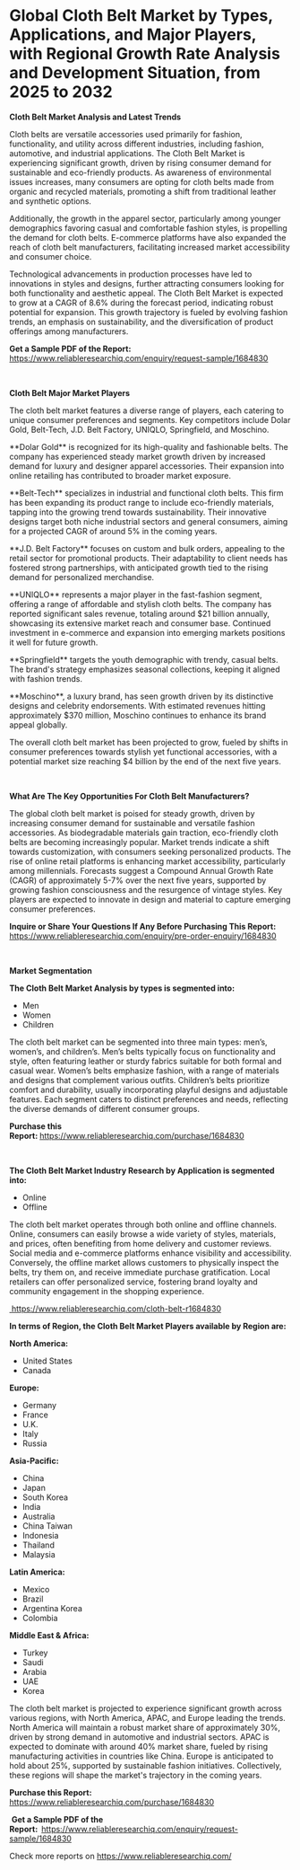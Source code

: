 <p><h1>Global Cloth Belt Market by Types, Applications, and Major Players, with Regional Growth Rate Analysis and Development Situation, from 2025 to 2032</h1></p><p><strong>Cloth Belt Market Analysis and Latest Trends</strong></p>
<p><p>Cloth belts are versatile accessories used primarily for fashion, functionality, and utility across different industries, including fashion, automotive, and industrial applications. The Cloth Belt Market is experiencing significant growth, driven by rising consumer demand for sustainable and eco-friendly products. As awareness of environmental issues increases, many consumers are opting for cloth belts made from organic and recycled materials, promoting a shift from traditional leather and synthetic options.</p><p>Additionally, the growth in the apparel sector, particularly among younger demographics favoring casual and comfortable fashion styles, is propelling the demand for cloth belts. E-commerce platforms have also expanded the reach of cloth belt manufacturers, facilitating increased market accessibility and consumer choice. </p><p>Technological advancements in production processes have led to innovations in styles and designs, further attracting consumers looking for both functionality and aesthetic appeal. The Cloth Belt Market is expected to grow at a CAGR of 8.6% during the forecast period, indicating robust potential for expansion. This growth trajectory is fueled by evolving fashion trends, an emphasis on sustainability, and the diversification of product offerings among manufacturers.</p></p>
<p><strong>Get a Sample PDF of the Report:&nbsp;</strong> <a href="https://www.reliableresearchiq.com/enquiry/request-sample/1684830?utm_campaign=2244&utm_medium=2&utm_source=Github&utm_content=ia&utm_term=07022025&utm_id=cloth-belt">https://www.reliableresearchiq.com/enquiry/request-sample/1684830</a></p>
<p>&nbsp;</p>
<p><strong>Cloth Belt Major Market Players</strong></p>
<p><p>The cloth belt market features a diverse range of players, each catering to unique consumer preferences and segments. Key competitors include Dolar Gold, Belt-Tech, J.D. Belt Factory, UNIQLO, Springfield, and Moschino. </p><p>**Dolar Gold** is recognized for its high-quality and fashionable belts. The company has experienced steady market growth driven by increased demand for luxury and designer apparel accessories. Their expansion into online retailing has contributed to broader market exposure.</p><p>**Belt-Tech** specializes in industrial and functional cloth belts. This firm has been expanding its product range to include eco-friendly materials, tapping into the growing trend towards sustainability. Their innovative designs target both niche industrial sectors and general consumers, aiming for a projected CAGR of around 5% in the coming years.</p><p>**J.D. Belt Factory** focuses on custom and bulk orders, appealing to the retail sector for promotional products. Their adaptability to client needs has fostered strong partnerships, with anticipated growth tied to the rising demand for personalized merchandise.</p><p>**UNIQLO** represents a major player in the fast-fashion segment, offering a range of affordable and stylish cloth belts. The company has reported significant sales revenue, totaling around $21 billion annually, showcasing its extensive market reach and consumer base. Continued investment in e-commerce and expansion into emerging markets positions it well for future growth.</p><p>**Springfield** targets the youth demographic with trendy, casual belts. The brand's strategy emphasizes seasonal collections, keeping it aligned with fashion trends.</p><p>**Moschino**, a luxury brand, has seen growth driven by its distinctive designs and celebrity endorsements. With estimated revenues hitting approximately $370 million, Moschino continues to enhance its brand appeal globally.</p><p>The overall cloth belt market has been projected to grow, fueled by shifts in consumer preferences towards stylish yet functional accessories, with a potential market size reaching $4 billion by the end of the next five years.</p></p>
<p>&nbsp;</p>
<p><strong>What Are The Key Opportunities For Cloth Belt Manufacturers?</strong></p>
<p><p>The global cloth belt market is poised for steady growth, driven by increasing consumer demand for sustainable and versatile fashion accessories. As biodegradable materials gain traction, eco-friendly cloth belts are becoming increasingly popular. Market trends indicate a shift towards customization, with consumers seeking personalized products. The rise of online retail platforms is enhancing market accessibility, particularly among millennials. Forecasts suggest a Compound Annual Growth Rate (CAGR) of approximately 5-7% over the next five years, supported by growing fashion consciousness and the resurgence of vintage styles. Key players are expected to innovate in design and material to capture emerging consumer preferences.</p></p>
<p><strong>Inquire or Share Your Questions If Any Before Purchasing This Report:</strong> <a href="https://www.reliableresearchiq.com/enquiry/pre-order-enquiry/1684830?utm_campaign=2244&utm_medium=2&utm_source=Github&utm_content=ia&utm_term=07022025&utm_id=cloth-belt">https://www.reliableresearchiq.com/enquiry/pre-order-enquiry/1684830</a></p>
<p>&nbsp;</p>
<p><strong>Market Segmentation</strong></p>
<p><strong>The Cloth Belt Market Analysis by types is segmented into:</strong></p>
<p><ul><li>Men</li><li>Women</li><li>Children</li></ul></p>
<p><p>The cloth belt market can be segmented into three main types: men’s, women’s, and children’s. Men’s belts typically focus on functionality and style, often featuring leather or sturdy fabrics suitable for both formal and casual wear. Women’s belts emphasize fashion, with a range of materials and designs that complement various outfits. Children’s belts prioritize comfort and durability, usually incorporating playful designs and adjustable features. Each segment caters to distinct preferences and needs, reflecting the diverse demands of different consumer groups.</p></p>
<p><strong>Purchase this Report:&nbsp;</strong><a href="https://www.reliableresearchiq.com/purchase/1684830?utm_campaign=2244&utm_medium=2&utm_source=Github&utm_content=ia&utm_term=07022025&utm_id=cloth-belt">https://www.reliableresearchiq.com/purchase/1684830</a></p>
<p>&nbsp;</p>
<p><strong>The Cloth Belt Market Industry Research by Application is segmented into:</strong></p>
<p><ul><li>Online</li><li>Offline</li></ul></p>
<p><p>The cloth belt market operates through both online and offline channels. Online, consumers can easily browse a wide variety of styles, materials, and prices, often benefiting from home delivery and customer reviews. Social media and e-commerce platforms enhance visibility and accessibility. Conversely, the offline market allows customers to physically inspect the belts, try them on, and receive immediate purchase gratification. Local retailers can offer personalized service, fostering brand loyalty and community engagement in the shopping experience.</p></p>
<p><a href="https://www.reliableresearchiq.com/cloth-belt-r1684830?utm_campaign=2244&utm_medium=2&utm_source=Github&utm_content=ia&utm_term=07022025&utm_id=cloth-belt">&nbsp;https://www.reliableresearchiq.com/cloth-belt-r1684830</a></p>
<p><strong>In terms of Region, the Cloth Belt Market Players available by Region are:</strong></p>
<p>
    <p> <strong> North America: </strong>
        <ul>
            <li>United States</li>
            <li>Canada</li>
        </ul>
        </p> 
    <p> <strong> Europe: </strong>
        <ul>
            <li>Germany</li>
            <li>France</li>
            <li>U.K.</li>
            <li>Italy</li>
            <li>Russia</li>
        </ul>
        </p> 
    <p> <strong> Asia-Pacific: </strong>
        <ul>
            <li>China</li>
            <li>Japan</li>
            <li>South Korea</li>
            <li>India</li>
            <li>Australia</li>
            <li>China Taiwan</li>
            <li>Indonesia</li>
            <li>Thailand</li>
            <li>Malaysia</li>
        </ul>
        </p> 
    <p> <strong> Latin America: </strong>
        <ul>
            <li>Mexico</li>
            <li>Brazil</li>
            <li>Argentina Korea</li>
            <li>Colombia</li>
        </ul>
        </p> 
    <p> <strong> Middle East & Africa: </strong>
        <ul>
            <li>Turkey</li>
            <li>Saudi</li>
            <li>Arabia</li>
            <li>UAE</li>
            <li>Korea</li>
        </ul>
    </p>
    </p>
<p><p>The cloth belt market is projected to experience significant growth across various regions, with North America, APAC, and Europe leading the trends. North America will maintain a robust market share of approximately 30%, driven by strong demand in automotive and industrial sectors. APAC is expected to dominate with around 40% market share, fueled by rising manufacturing activities in countries like China. Europe is anticipated to hold about 25%, supported by sustainable fashion initiatives. Collectively, these regions will shape the market's trajectory in the coming years.</p></p>
<p><strong>Purchase this Report: </strong><a href="https://www.reliableresearchiq.com/purchase/1684830?utm_campaign=2244&utm_medium=2&utm_source=Github&utm_content=ia&utm_term=07022025&utm_id=cloth-belt">https://www.reliableresearchiq.com/purchase/1684830</a></p>
<p>&nbsp;<strong>Get a Sample PDF of the Report:&nbsp;&nbsp;</strong><a href="https://www.reliableresearchiq.com/enquiry/request-sample/1684830?utm_campaign=2244&utm_medium=2&utm_source=Github&utm_content=ia&utm_term=07022025&utm_id=cloth-belt">https://www.reliableresearchiq.com/enquiry/request-sample/1684830</a></p>
<p><strong></strong></p>
<p>Check more reports on <a href="https://www.reliableresearchiq.com/?utm_campaign=2244&utm_medium=2&utm_source=Github&utm_content=ia&utm_term=07022025&utm_id=cloth-belt">https://www.reliableresearchiq.com/</a></p>